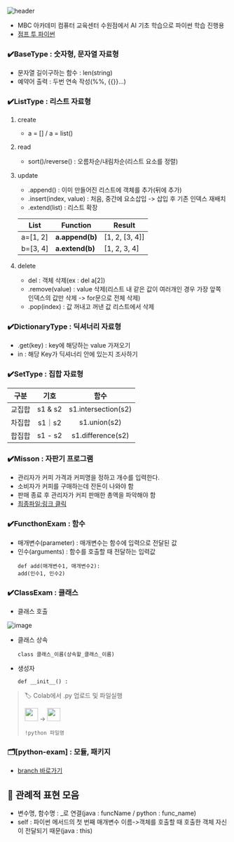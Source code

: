 ![header](https://capsule-render.vercel.app/api?type=waving&height=120&color=gradient&text=pythonStudy24&fontColor=213555&fontSize=50&desc=파이썬%20AI%20기초%20학습용&descAlignY=84)
* MBC 아카데미 컴퓨터 교육센터 수원점에서 AI 기초 학습으로 파이썬 학습 진행용
* [점프 투 파이썬](https://wikidocs.net/book/1)

### ✔️BaseType : 숫자형, 문자열 자료형
* 문자열 길이구하는 함수 : len(string)
* 예약어 출력 : 두번 연속 작성(%%, {{}}...)

### ✔️ListType : 리스트 자료형
1. create
   - a = []  / a = list()
1. read
   - sort()/reverse() : 오름차순/내림차순(리스트 요소를 정렬)
1. update
   - .append() : 이미 만들어진 리스트에 객체를 추가(뒤에 추가)
   - .insert(index, value) : 처음, 중간에 요소삽입 -> 삽입 후 기존 인덱스 재배치   
   - .extend(list) : 리스트 확장

    | List     	| Function        	| Result         	|
    |----------	|-----------------	|----------------	|
    | a=[1, 2] 	| **a.append(b)** 	| [1, 2, [3, 4]] 	|
    | b=[3, 4] 	| **a.extend(b)** 	| [1, 2, 3, 4]   	|

  1. delete
     -  del : 객체 삭제(ex : del a[2])
     -  .remove(value) : value 삭제(리스트 내 같은 값이 여러개인 경우 가장 앞쪽 인덱스의 값만 삭제 -> for문으로 전체 삭제)
     -  .pop(index) : 값 꺼내고 꺼낸 값 리스트에서 삭제

### ✔️DictionaryType : 딕셔너리 자료형 
* .get(key) : key에 해당하는 value 가져오기
*  in : 해당 Key가 딕셔너리 안에 있는지 조사하기


### ✔️SetType : 집합 자료형 
   
   | **구분** | **기호** | **함수**               |
   |:------:|:------:|:--------------------:|
   | 교집합    | s1 & s2 | s1.intersection(s2)  |
   | 차집합    | s1｜s2 | s1.union(s2)         |
   | 합집합    | s1 - s2 | s1.difference(s2)    |

### ✔️Misson : 자판기 프로그램 
* 관리자가 커피 가격과 커피명을 정하고 개수를 입력한다.
* 소비자가 커피를 구매하는데 잔돈이 나와야 함
* 판매 종료 후 관리자가 커피 판매한 총액을 파악해야 함
* [최종파일:링크 클릭](https://github.com/jsKim-prog/pythonStudy24/blob/master/Mission_While.ipynb)

### ✔️FuncthonExam : 함수
* 매개변수(parameter) : 매개변수는 함수에 입력으로 전달된 값
* 인수(arguments) : 함수를 호출할 때 전달하는 입력값
  ```
  def add(매개변수1, 매개변수2):
  add(인수1, 인수2)
  ```
### ✔️ClassExam : 클래스
* 클래스 호출
  
 ![image](https://github.com/user-attachments/assets/752c81d0-89a3-483e-a734-bcdee79ec726)
* 클래스 상속
  ```
  class 클래스_이름(상속할_클래스_이름)
  ````
* 생성자
  ```
  def __init__() :
  ```
> 🏷️ Colab에서 .py 업로드 및 파일실행
>
> <img src="https://github.com/user-attachments/assets/5ddc1c5b-e7e3-437e-b382-bc14f4832f6d" height="30px"> → <img src="https://github.com/user-attachments/assets/6bbf0536-99b0-4dcf-9061-9266f627f74e" height="30px">
>
> `!python 파일명`
  

### 🗂️[python-exam] : 모듈, 패키지
* [branch 바로가기](https://github.com/jsKim-prog/pythonStudy24/tree/pycharm_study)
  

  
## 🧲 관례적 표현 모음  
* 변수명, 함수명 : _로 연결(java : funcName / python : func_name)
* self : 파이썬 메서드의 첫 번째 매개변수 이름->객체를 호출할 때 호출한 객체 자신이 전달되기 때문(java : this)

